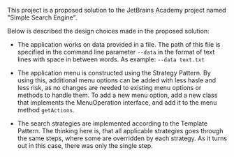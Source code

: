 This project is a proposed solution to the JetBrains Academy project named "Simple Search Engine".

Below is described the design choices made in the proposed solution:

- The application works on data provided in a file. The path of this file is specified in the command line parameter ```--data``` in the format of text lines with space in between words. 
As example: ```--data text.txt```


- The application menu is constructed using the Strategy Pattern. By using this, additional menu options can be added with less hasle and less risk, as no changes are needed to existing menu options or methods to handle them.
To add a new menu option, add a new class that implements the MenuOperation interface, and add it to the menu method ```getActions```.



- The search strategies are implemented according to the Template Pattern. The thinking here is, that all applicable strategies goes through the same steps, where some are overridden by each strategy.
As it turns out in this case, there was only the single step.